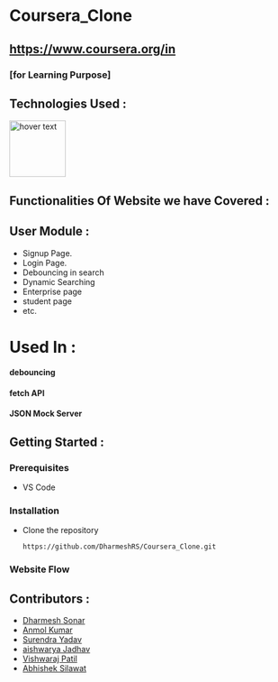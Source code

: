 # Coursera_Clone 
## https://www.coursera.org/in
### [for Learning Purpose]

## Technologies Used :
<img src="https://p92.com/binaries/content/gallery/p92website/technologies/htmlcssjs-details.png"  title="hover text" height="100px">


## Functionalities Of Website we have Covered :
## User Module :
* Signup Page.
* Login Page.
* Debouncing in search
* Dynamic Searching 
* Enterprise page
* student page
* etc.

# Used In :
#### debouncing
#### fetch API
#### JSON Mock Server



## Getting Started :


### Prerequisites 
* VS Code


### Installation 
* Clone the repository
    ``` 
    https://github.com/DharmeshRS/Coursera_Clone.git
    ```

### Website Flow


## Contributors :
* [Dharmesh Sonar](https://github.com/DharmeshRS)
* [Anmol Kumar](https://github.com/Anmolroan)
* [Surendra Yadav](https://github.com/Surendra9129)
* [aishwarya Jadhav](https://github.com/aishwaryaj20)
* [Vishwaraj Patil](https://github.com/PatilVishwaraj)
* [Abhishek Silawat](https://github.com/abhishek-0607)
